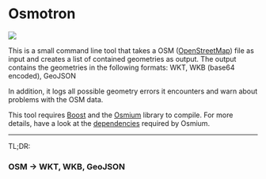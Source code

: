 # Osmotron

<a href="http://www.boost.org/users/license.html"><img src="https://img.shields.io/badge/license-Boost-blue.svg"></a>

This is a small command line tool that takes a OSM ([OpenStreetMap](https://www.openstreetmap.org)) file as input and creates a list of contained geometries as output.
The output contains the geometries in the following formats: WKT, WKB (base64 encoded), GeoJSON

In addition, it logs all possible geometry errors it encounters and warn about problems with the OSM data.

This tool requires [Boost](http://www.boost.org/) and the [Osmium](http://osmcode.org/libosmium/) library to compile.
For more details, have a look at the [dependencies](https://github.com/osmcode/libosmium/wiki/Libosmium-dependencies) required by Osmium.

---
TL;DR:
### OSM -> WKT, WKB, GeoJSON
